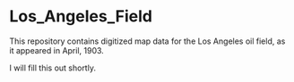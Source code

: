 # Los_Angeles_Field
This repository contains digitized map data for the Los Angeles oil field, as it appeared in April, 1903.

I will fill this out shortly.
